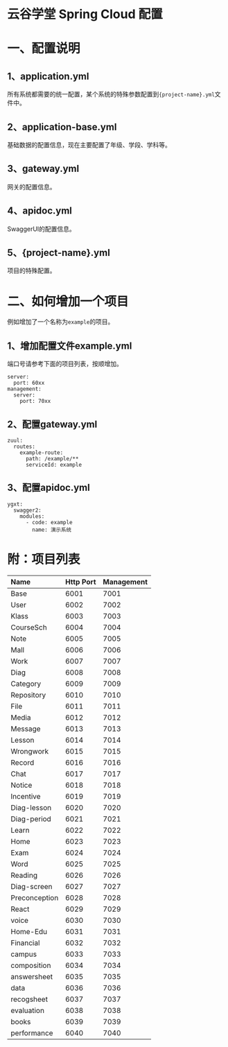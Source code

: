 云谷学堂 Spring Cloud 配置
===============

# 一、配置说明

## 1、application.yml

所有系统都需要的统一配置，某个系统的特殊参数配置到`{project-name}.yml`文件中。

## 2、application-base.yml

基础数据的配置信息，现在主要配置了年级、学段、学科等。

## 3、gateway.yml

网关的配置信息。

## 4、apidoc.yml

SwaggerUI的配置信息。

## 5、{project-name}.yml

项目的特殊配置。

# 二、如何增加一个项目

例如增加了一个名称为`example`的项目。

## 1、增加配置文件example.yml

端口号请参考下面的项目列表，按顺增加。

```
server:
  port: 60xx
management:
  server:
    port: 70xx
```

## 2、配置gateway.yml

```
zuul:
  routes:
    example-route:
      path: /example/**
      serviceId: example
```

## 3、配置apidoc.yml

```
ygxt:
  swagger2:
    modules:
      - code: example
        name: 演示系统
```

# 附：项目列表

|Name       |Http Port |Management|
|:----------|:---------|:---------|
|Base       |6001      |7001      |
|User       |6002      |7002      |
|Klass      |6003      |7003      |
|CourseSch  |6004      |7004      |
|Note       |6005      |7005      |
|Mall       |6006      |7006      |
|Work       |6007      |7007      |
|Diag       |6008      |7008      |
|Category   |6009      |7009      |
|Repository |6010      |7010      |
|File       |6011      |7011      |
|Media      |6012      |7012      |
|Message    |6013      |7013      |
|Lesson     |6014      |7014      |
|Wrongwork  |6015      |7015      |
|Record     |6016      |7016      |
|Chat       |6017      |7017      |
|Notice     |6018      |7018      |
|Incentive  |6019      |7019      |
|Diag-lesson|6020      |7020      |
|Diag-period|6021      |7021      |
|Learn      |6022      |7022      |
|Home       |6023      |7023      |
|Exam       |6024      |7024      |
|Word       |6025      |7025      |
|Reading    |6026      |7026      |
|Diag-screen|6027      |7027      |
|Preconception|6028      |7028      |
|React      |6029      |7029      |
|voice      |6030      |7030      |
|Home-Edu      |6031      |7031      |
|Financial  |6032      |7032      |
|campus  |6033      |7033      |
|composition  |6034      |7034      |
|answersheet  |6035      |7035    |
|data  |6036      |7036    |
|recogsheet  |6037      |7037    |
|evaluation  |6038      |7038    |
|books  |6039      |7039    |
|performance  |6040      |7040    |
